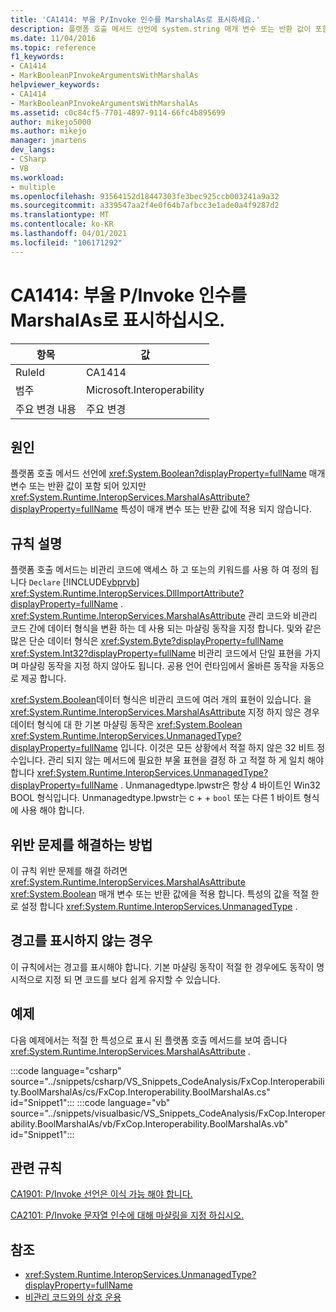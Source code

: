 ```yaml
---
title: 'CA1414: 부울 P/Invoke 인수를 MarshalAs로 표시하세요.'
description: 플랫폼 호출 메서드 선언에 system.string 매개 변수 또는 반환 값이 포함 되어 있지만 T e m. MarshalAsAttribute 특성은 매개 변수 또는 반환 값에 적용 되지 않습니다.
ms.date: 11/04/2016
ms.topic: reference
f1_keywords:
- CA1414
- MarkBooleanPInvokeArgumentsWithMarshalAs
helpviewer_keywords:
- CA1414
- MarkBooleanPInvokeArgumentsWithMarshalAs
ms.assetid: c0c84cf5-7701-4897-9114-66fc4b895699
author: mikejo5000
ms.author: mikejo
manager: jmartens
dev_langs:
- CSharp
- VB
ms.workload:
- multiple
ms.openlocfilehash: 93564152d18447303fe3bec925ccb003241a9a32
ms.sourcegitcommit: a339547aa2f4e0f64b7afbcc3e1ade0a4f9287d2
ms.translationtype: MT
ms.contentlocale: ko-KR
ms.lasthandoff: 04/01/2021
ms.locfileid: "106171292"
---
```

# <a name="ca1414-mark-boolean-pinvoke-arguments-with-marshalas"></a>CA1414: 부울 P/Invoke 인수를 MarshalAs로 표시하십시오.

|항목|값|
|-|-|
|RuleId|CA1414|
|범주|Microsoft.Interoperability|
|주요 변경 내용|주요 변경|

## <a name="cause"></a>원인
플랫폼 호출 메서드 선언에 <xref:System.Boolean?displayProperty=fullName> 매개 변수 또는 반환 값이 포함 되어 있지만 <xref:System.Runtime.InteropServices.MarshalAsAttribute?displayProperty=fullName> 특성이 매개 변수 또는 반환 값에 적용 되지 않습니다.

## <a name="rule-description"></a>규칙 설명
플랫폼 호출 메서드는 비관리 코드에 액세스 하 고 또는의 키워드를 사용 하 여 정의 됩니다 `Declare` [!INCLUDE[vbprvb](../code-quality/includes/vbprvb_md.md)] <xref:System.Runtime.InteropServices.DllImportAttribute?displayProperty=fullName> . <xref:System.Runtime.InteropServices.MarshalAsAttribute> 관리 코드와 비관리 코드 간에 데이터 형식을 변환 하는 데 사용 되는 마샬링 동작을 지정 합니다. 및와 같은 많은 단순 데이터 형식은 <xref:System.Byte?displayProperty=fullName> <xref:System.Int32?displayProperty=fullName> 비관리 코드에서 단일 표현을 가지 며 마샬링 동작을 지정 하지 않아도 됩니다. 공용 언어 런타임에서 올바른 동작을 자동으로 제공 합니다.

<xref:System.Boolean>데이터 형식은 비관리 코드에 여러 개의 표현이 있습니다. 을 <xref:System.Runtime.InteropServices.MarshalAsAttribute> 지정 하지 않은 경우 데이터 형식에 대 한 기본 마샬링 동작은 <xref:System.Boolean> <xref:System.Runtime.InteropServices.UnmanagedType?displayProperty=fullName> 입니다. 이것은 모든 상황에서 적절 하지 않은 32 비트 정수입니다. 관리 되지 않는 메서드에 필요한 부울 표현을 결정 하 고 적절 하 게 일치 해야 합니다 <xref:System.Runtime.InteropServices.UnmanagedType?displayProperty=fullName> . Unmanagedtype.lpwstr은 항상 4 바이트인 Win32 BOOL 형식입니다. Unmanagedtype.lpwstr는 c + + `bool` 또는 다른 1 바이트 형식에 사용 해야 합니다.

## <a name="how-to-fix-violations"></a>위반 문제를 해결하는 방법
이 규칙 위반 문제를 해결 하려면 <xref:System.Runtime.InteropServices.MarshalAsAttribute> <xref:System.Boolean> 매개 변수 또는 반환 값에을 적용 합니다. 특성의 값을 적절 한로 설정 합니다 <xref:System.Runtime.InteropServices.UnmanagedType> .

## <a name="when-to-suppress-warnings"></a>경고를 표시하지 않는 경우
이 규칙에서는 경고를 표시해야 합니다. 기본 마샬링 동작이 적절 한 경우에도 동작이 명시적으로 지정 되 면 코드를 보다 쉽게 유지할 수 있습니다.

## <a name="example"></a>예제

다음 예제에서는 적절 한 특성으로 표시 된 플랫폼 호출 메서드를 보여 줍니다 <xref:System.Runtime.InteropServices.MarshalAsAttribute> .

:::code language="csharp" source="../snippets/csharp/VS_Snippets_CodeAnalysis/FxCop.Interoperability.BoolMarshalAs/cs/FxCop.Interoperability.BoolMarshalAs.cs" id="Snippet1":::
:::code language="vb" source="../snippets/visualbasic/VS_Snippets_CodeAnalysis/FxCop.Interoperability.BoolMarshalAs/vb/FxCop.Interoperability.BoolMarshalAs.vb" id="Snippet1":::

## <a name="related-rules"></a>관련 규칙
[CA1901: P/Invoke 선언은 이식 가능 해야 합니다.](../code-quality/ca1901.md)

[CA2101: P/Invoke 문자열 인수에 대해 마샬링을 지정 하십시오.](/dotnet/fundamentals/code-analysis/quality-rules/ca2101)

## <a name="see-also"></a>참조

- <xref:System.Runtime.InteropServices.UnmanagedType?displayProperty=fullName>
- [비관리 코드와의 상호 운용](/dotnet/framework/interop/index)
